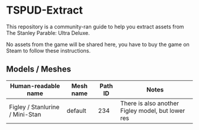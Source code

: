 # TSPUD-Extract
This repository is a community-ran guide to help you extract assets from The Stanley Parable: Ultra Deluxe.

No assets from the game will be shared here, you have to buy the game on Steam to follow these instructions.

## Models / Meshes

| Human-readable name | Mesh name | Path ID | Notes |
|---------------------|-----------|---------|-------|
|Figley / Stanlurine / Mini-Stan | default | 234 | There is also another Figley model, but lower res |
